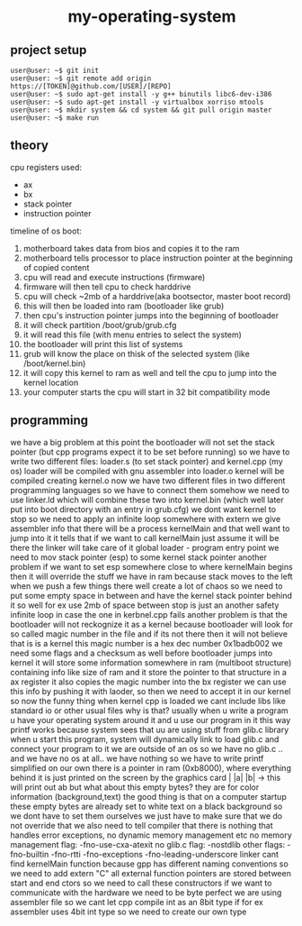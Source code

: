 <h1 align="center">my-operating-system</h1>

<h2 align="left">project setup</h2>

```console
user@user: ~$ git init
user@user: ~$ git remote add origin https://[TOKEN]@github.com/[USER]/[REPO]
user@user: ~$ sudo apt-get install -y g++ binutils libc6-dev-i386
user@user: ~$ sudo apt-get install -y virtualbox xorriso mtools
user@user: ~$ mkdir system && cd system && git pull origin master
user@user: ~$ make run
```
<h2 align="left">theory</h2>
cpu registers used:
<ul>
	<li>ax</li>
	<li>bx</li>
	<li>stack pointer</li>
	<li>instruction pointer</li>
</ul>
timeline of os boot:
<ol>
	<li>motherboard takes data from bios and copies it to the ram</li>
	<li>motherboard tells processor to place instruction pointer at the beginning of copied content</li>
	<li>cpu will read and execute instructions (firmware)</li>
	<li>firmware will then tell cpu to check harddrive</li>
	<li>cpu will check ~2mb of a harddrive(aka bootsector, master boot record)</li>
	<li>this will then be loaded into ram (bootloader like grub)</li>
	<li>then cpu's instruction pointer jumps into the beginning of bootloader</li>
	<li>it will check partition /boot/grub/grub.cfg</li>
	<li>it will read this file (with menu entries to select the system)</li>
	<li>the bootloader will print this list of systems</li>
	<li>grub will know the place on thisk of the selected system (like /boot/kernel.bin)</li>
	<li>it will copy this kernel to ram as well and tell the cpu to jump into the kernel location</li>
	<li>your computer starts the cpu will start in 32 bit compatibility mode</li>
</ol>

<h2 align="left">programming</h2>

we have a big problem at this point
the bootloader will not set the stack pointer (but cpp programs expect it to be set before running)
so we have to write two different files: loader.s (to set stack pointer) and kernel.cpp (my os)
loader will be compiled with gnu assembler into loader.o
kernel will be compiled creating kernel.o
now we have two different files in two different programming languages so we have to connect them somehow
we need to use linker.ld which will combine these two into kernel.bin (which well later put into boot directory with an entry in grub.cfg)
we dont want kernel to stop so we need to apply an infinite loop somewhere
with extern we give assembler info that there will be a process kernelMain and that well want to jump into it
it tells that if we want to call kernelMain just assume it will be there the linker will take care of it
global loader - program entry point
we need to mov stack pointer (esp) to some kernel stack pointer
another problem
if we want to set esp somewhere close to where kernelMain begins then it will override the stuff we have in ram
because stack moves to the left
when we push a few things there well create a lot of chaos
so we need to put some empty space in between and have the kernel stack pointer behind it
so well for ex use 2mb of space between
stop is just an another safety infinite loop in case the one in kerbnel.cpp fails
another problem is that the bootloader will not reckognize it as a kernel because bootloader will look for so called magic number in the file and if its not there then it will not believe that is is a kernel
this magic number is a hex dec number 0x1badb002 we need some flags and a checksum as well
before bootloader jumps into kernel it will store some information somewhere in ram (multiboot structure)
containing info like size of ram and it store the pointer to that structure in a ax register
it also copies the magic number into the bx register
we can use this info by pushing it with laoder, so then we need to accept it in our kernel
so now the funny thing
when kernel cpp is loaded we cant include libs like standard io or other usual files why is that?
usually when u write a program u have your operating system around it and u use our program in it
this way printf works because system sees that uu are using stuff from glib.c library
when u start this program, system will dynamically link to load glib.c and connect your program to it
we are outside of an os so we have no glib.c .. and we have no os at all.. we have nothing
so we have to write printf simplified on our own
there is a pointer in ram (0xb8000), where everything behind it is just printed on the screen by the graphics card
| |a| |b| -> this will print out ab
but what about this empty bytes?
they are for color information (background,text)
the good thing is that on a computer startup these empty bytes are already set to white text on a black background
so we dont have to set them ourselves
we just have to make sure that we do not override that
we also need to tell compiler that there is nothing that handles error exceptions, no dynamic memory management etc
no memory management flag: -fno-use-cxa-atexit
no glib.c flag: -nostdlib
other flags: -fno-builtin -fno-rtti -fno-exceptions -fno-leading-underscore
linker cant find kernelMain function because gpp has different naming conventions so we need to add extern "C"
all external function pointers are stored between start and end ctors so we need to call these constructors
if we want to communicate with the hardware we need to be byte perfect
we are using assembler file so we cant let cpp compile int as an 8bit type if for ex assembler uses 4bit int type
so we need to create our own type
